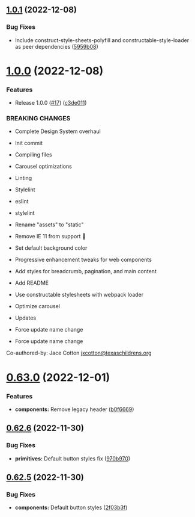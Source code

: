 ## [1.0.1](https://github.com/jacecotton/tcds/compare/v1.0.0...v1.0.1) (2022-12-08)


### Bug Fixes

* Include construct-style-sheets-polyfill and constructable-style-loader as peer dependencies ([5959b08](https://github.com/jacecotton/tcds/commit/5959b088a9e3f655fd29b2952496987523cf5e54))



# [1.0.0](https://github.com/jacecotton/tcds/compare/v0.63.0...v1.0.0) (2022-12-08)


### Features

* Release 1.0.0 ([#17](https://github.com/jacecotton/tcds/issues/17)) ([c3de011](https://github.com/jacecotton/tcds/commit/c3de01109892b936467109b42b726fe6f155d778))


### BREAKING CHANGES

* Complete Design System overhaul

* Init commit

* Compiling files

* Carousel optimizations

* Linting

* Stylelint

* eslint

* stylelint

* Rename "assets" to "static"

* Remove IE 11 from support 🥳

* Set default background color

* Progressive enhancement tweaks for web components

* Add styles for breadcrumb, pagination, and main content

* Add README

* Use constructable stylesheets with webpack loader

* Optimize carousel

* Updates

* Force update name change

* Force update name change

Co-authored-by: Jace Cotton <jxcotton@texaschildrens.org>



# [0.63.0](https://github.com/jacecotton/tcds/compare/v0.62.6...v0.63.0) (2022-12-01)


### Features

* **components:** Remove legacy header ([b0f6669](https://github.com/jacecotton/tcds/commit/b0f666963418a7535ad12be096e2eab340395b28))



## [0.62.6](https://github.com/jacecotton/tcds/compare/v0.62.5...v0.62.6) (2022-11-30)


### Bug Fixes

* **primitives:** Default button styles fix ([970b970](https://github.com/jacecotton/tcds/commit/970b970572f47fe705980de5c6092a41f3442be2))



## [0.62.5](https://github.com/jacecotton/tcds/compare/v0.62.4...v0.62.5) (2022-11-30)


### Bug Fixes

* **components:** Default button styles ([2f03b3f](https://github.com/jacecotton/tcds/commit/2f03b3f921567f81a3afc1f38787a272f41ec80d))



